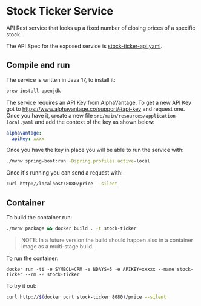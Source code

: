 # Stock Ticker Service

API Rest service that looks up a fixed number of closing prices of a specific stock.

The API Spec for the exposed service is [stock-ticker-api.yaml](src/main/resources/api/stock-ticker-api.yaml).

## Compile and run

The service is written in Java 17, to install it:

```bash
brew install openjdk
```

The service requires an API Key from AlphaVantage. 
To get a new API Key got to https://www.alphavantage.co/support/#api-key and request one.
Once you have it, create a new file `src/main/resources/application-local.yaml` and add the context of the
key as shown below:

```yaml
alphavantage:
  apiKey: xxxx
```

Once you have the key in place you will be able to run the service with:
```bash
./mvnw spring-boot:run -Dspring.profiles.active=local
```

Once it's running you can send a request with:
```bash
curl http://localhost:8080/price --silent
```

## Container

To build the container run:

```bash
./mvnw package && docker build . -t stock-ticker
```

> NOTE: In a future version the build should happen also in a container image as a multi-stage build.

To run the container:
```
docker run -ti -e SYMBOL=CRM -e NDAYS=5 -e APIKEY=xxxxx --name stock-ticker --rm -P stock-ticker
```

To try it out:

```bash
curl http://$(docker port stock-ticker 8080)/price --silent
```

